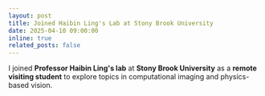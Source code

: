 ```yaml
---
layout: post
title: Joined Haibin Ling's Lab at Stony Brook University
date: 2025-04-10 09:00:00
inline: true
related_posts: false
---
```


I joined **Professor Haibin Ling's lab** at **Stony Brook University** as a **remote visiting student** to explore topics in computational imaging and physics-based vision.
